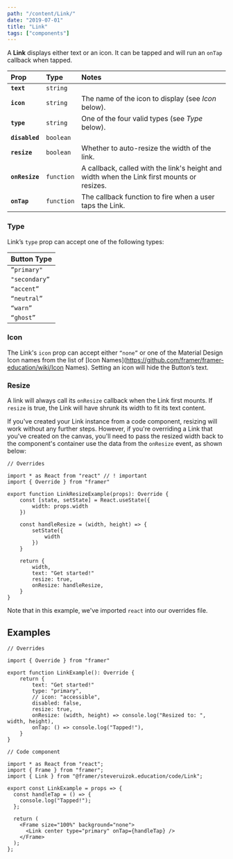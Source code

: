 ```yaml
---
path: "/content/Link/"
date: "2019-07-01"
title: "Link"
tags: ["components"]
---
```


A **Link** displays either text or an icon. It can be tapped and will run an `onTap` callback when tapped.

| Prop           | Type       | Notes                                                                                      |
| :------------- | :--------- | :----------------------------------------------------------------------------------------- |
| **`text`**     | `string`   |                                                                                            |
| **`icon`**     | `string`   | The name of the icon to display (see _Icon_ below).                                        |
| **`type`**     | `string`   | One of the four valid types (see _Type_ below).                                            |
| **`disabled`** | `boolean`  |                                                                                            |
| **`resize`**   | `boolean`  | Whether to auto-resize the width of the link.                                              |
| **`onResize`** | `function` | A callback, called with the link's height and width when the Link first mounts or resizes. |
| **`onTap`**    | `function` | The callback function to fire when a user taps the Link.                                   |

### Type

Link’s `type` prop can accept one of the following types:

| Button Type   |
| ------------- |
| `”primary"`   |
| `"secondary”` |
| `“accent”`    |
| `“neutral”`   |
| `“warn”`      |
| `“ghost”`     |

### Icon

The Link's `icon` prop can accept either `“none”` or one of the Material Design Icon names from the list of [Icon Names](https://github.com/framer/framer-education/wiki/Icon Names). Setting an icon will hide the Button’s text.

### Resize

A link will always call its `onResize` callback when the Link first mounts. If `resize` is true, the Link will have shrunk its width to fit its text content.

If you've created your Link instance from a code component, resizing will work without any further steps. However, if you're overriding a Link that you've created on the canvas, you'll need to pass the resized width back to the component's container use the data from the `onResize` event, as shown below:

```tsx
// Overrides

import * as React from "react" // ! important
import { Override } from "framer"

export function LinkResizeExample(props): Override {
	const [state, setState] = React.useState({
		width: props.width
	})

	const handleResize = (width, height) => {
		setState({
			width
		})
	}

	return {
		width,
		text: "Get started!"
		resize: true,
		onResize: handleResize,
	}
}
```

Note that in this example, we've imported `react` into our overrides file.

## Examples

```tsx
// Overrides

import { Override } from "framer"

export function LinkExample(): Override {
	return {
		text: "Get started!"
		type: "primary",
		// icon: "accessible",
		disabled: false,
		resize: true,
		onResize: (width, height) => console.log("Resized to: ", width, height),
		onTap: () => console.log("Tapped!"),
	}
}
```

```tsx
// Code component

import * as React from "react";
import { Frame } from "framer";
import { Link } from "@framer/steveruizok.education/code/Link";

export const LinkExample = props => {
  const handleTap = () => {
    console.log("Tapped!");
  };

  return (
    <Frame size="100%" background="none">
      <Link center type="primary" onTap={handleTap} />
    </Frame>
  );
};
```
